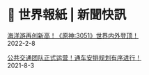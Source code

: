 # 🎇 世界報紙 | 新聞快訊
[海洋游再创新高！《原神:3051》世界内外登顶！](p/ge/2022-2-8.md)<br>
2022-2-8

[公共交通团队正式运营！通车安排规划有序进行！](p/ge/2021-8-3.md)<br>
2021-8-3
